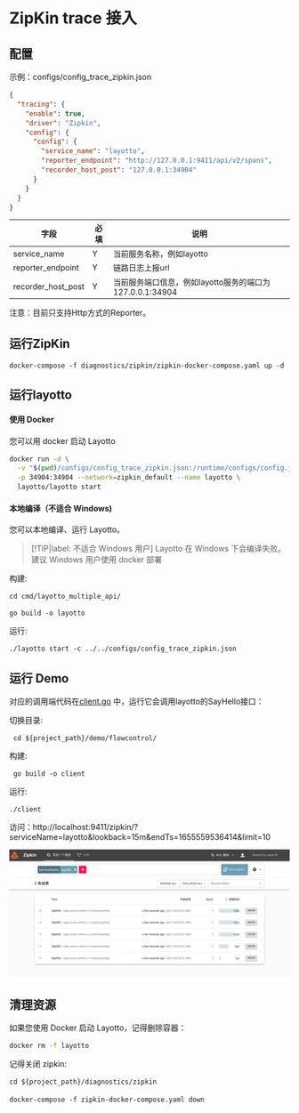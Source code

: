 # ZipKin trace 接入

## 配置

示例：configs/config_trace_zipkin.json

```json
{
  "tracing": {
    "enable": true,
    "driver": "Zipkin",
    "config": {
      "config": {
        "service_name": "layotto",
        "reporter_endpoint": "http://127.0.0.1:9411/api/v2/spans",
        "recorder_host_post": "127.0.0.1:34904"
      }
    }
  }
}

```
| 字段   | 必填  | 说明                       |
|------|-----|--------------------------|
| service_name | Y   | 当前服务名称，例如layotto         |
| reporter_endpoint | Y   | 链路日志上报url                |
| recorder_host_post     | Y   | 当前服务端口信息，例如layotto服务的端口为127.0.0.1:34904 |

注意：目前只支持Http方式的Reporter。

## 运行ZipKin

```shell
docker-compose -f diagnostics/zipkin/zipkin-docker-compose.yaml up -d
```

## 运行layotto

<!-- tabs:start -->

#### **使用 Docker**

您可以用 docker 启动 Layotto

```bash
docker run -d \
  -v "$(pwd)/configs/config_trace_zipkin.json:/runtime/configs/config.json" \
  -p 34904:34904 --network=zipkin_default --name layotto \
  layotto/layotto start
```

#### **本地编译（不适合 Windows)**
您可以本地编译、运行 Layotto。

> [!TIP|label: 不适合 Windows 用户]
> Layotto 在 Windows 下会编译失败。建议 Windows 用户使用 docker 部署


构建:

```shell
cd cmd/layotto_multiple_api/
```

```shell @if.not.exist layotto
go build -o layotto
```

运行:

```shell @background
./layotto start -c ../../configs/config_trace_zipkin.json 
```
<!-- tabs:end -->

## 运行 Demo

对应的调用端代码在[client.go](https://github.com/mosn/layotto/blob/main/demo/flowcontrol/client.go) 中，运行它会调用layotto的SayHello接口：

切换目录:

```shell
 cd ${project_path}/demo/flowcontrol/
``` 

构建:

```shell @if.not.exist client 
 go build -o client
```
运行:

```shell
./client
```
访问：http://localhost:9411/zipkin/?serviceName=layotto&lookback=15m&endTs=1655559536414&limit=10

![](../../../img/trace/zipkin.png)

## 清理资源

如果您使用 Docker 启动 Layotto，记得删除容器：

```bash
docker rm -f layotto
```

记得关闭 zipkin:

```shell
cd ${project_path}/diagnostics/zipkin

docker-compose -f zipkin-docker-compose.yaml down
```